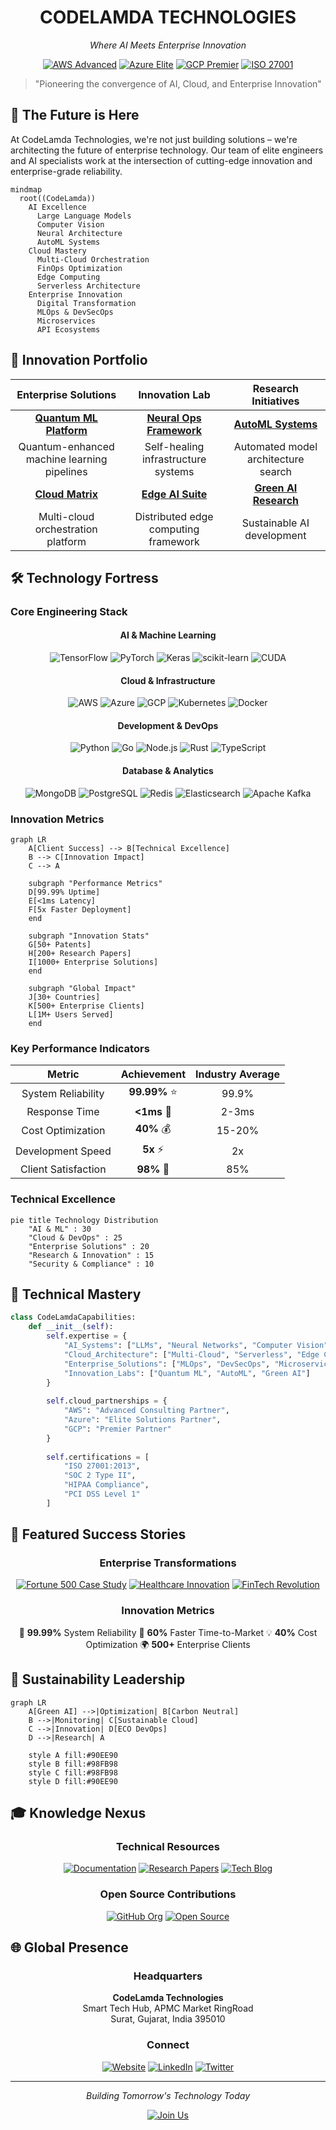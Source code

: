 <div align="center">

# CODELAMDA TECHNOLOGIES
*Where AI Meets Enterprise Innovation*

[![AWS Advanced](https://img.shields.io/badge/AWS-Advanced_Partner-FF9900?style=for-the-badge&logo=amazon-aws&logoColor=white)](https://www.codelamda.com)
[![Azure Elite](https://img.shields.io/badge/Azure-Elite_Partner-0078D4?style=for-the-badge&logo=microsoft-azure&logoColor=white)](https://www.codelamda.com)
[![GCP Premier](https://img.shields.io/badge/GCP-Premier_Partner-4285F4?style=for-the-badge&logo=google-cloud&logoColor=white)](https://www.codelamda.com)
[![ISO 27001](https://img.shields.io/badge/ISO-27001_Certified-00B98E?style=for-the-badge&logo=iso&logoColor=white)](https://www.codelamda.com)

</div>

> "Pioneering the convergence of AI, Cloud, and Enterprise Innovation"

## 🔮 The Future is Here

At CodeLamda Technologies, we're not just building solutions – we're architecting the future of enterprise technology. Our team of elite engineers and AI specialists work at the intersection of cutting-edge innovation and enterprise-grade reliability.

```mermaid
mindmap
  root((CodeLamda))
    AI Excellence
      Large Language Models
      Computer Vision
      Neural Architecture
      AutoML Systems
    Cloud Mastery
      Multi-Cloud Orchestration
      FinOps Optimization
      Edge Computing
      Serverless Architecture
    Enterprise Innovation
      Digital Transformation
      MLOps & DevSecOps
      Microservices
      API Ecosystems
```

## 🎯 Innovation Portfolio

<div align="center">

| Enterprise Solutions | Innovation Lab | Research Initiatives |
|:-----------------:|:---------------:|:-------------------:|
| [**Quantum ML Platform**](https://github.com/codelamda) | [**Neural Ops Framework**](https://github.com/codelamda) | [**AutoML Systems**](https://github.com/codelamda) |
| Quantum-enhanced machine learning pipelines | Self-healing infrastructure systems | Automated model architecture search |
| [**Cloud Matrix**](https://github.com/codelamda) | [**Edge AI Suite**](https://github.com/codelamda) | [**Green AI Research**](https://github.com/codelamda) |
| Multi-cloud orchestration platform | Distributed edge computing framework | Sustainable AI development |

</div>

## 🛠️ Technology Fortress

### Core Engineering Stack

<div align="center">

#### AI & Machine Learning
![TensorFlow](https://img.shields.io/badge/TensorFlow-FF6F00?style=for-the-badge&logo=tensorflow&logoColor=white)
![PyTorch](https://img.shields.io/badge/PyTorch-EE4C2C?style=for-the-badge&logo=pytorch&logoColor=white)
![Keras](https://img.shields.io/badge/Keras-D00000?style=for-the-badge&logo=keras&logoColor=white)
![scikit-learn](https://img.shields.io/badge/scikit--learn-F7931E?style=for-the-badge&logo=scikit-learn&logoColor=white)
![CUDA](https://img.shields.io/badge/CUDA-76B900?style=for-the-badge&logo=nvidia&logoColor=white)

#### Cloud & Infrastructure
![AWS](https://img.shields.io/badge/AWS-FF9900?style=for-the-badge&logo=amazon-aws&logoColor=white)
![Azure](https://img.shields.io/badge/Azure-0078D4?style=for-the-badge&logo=microsoft-azure&logoColor=white)
![GCP](https://img.shields.io/badge/GCP-4285F4?style=for-the-badge&logo=google-cloud&logoColor=white)
![Kubernetes](https://img.shields.io/badge/Kubernetes-326CE5?style=for-the-badge&logo=kubernetes&logoColor=white)
![Docker](https://img.shields.io/badge/Docker-2496ED?style=for-the-badge&logo=docker&logoColor=white)

#### Development & DevOps
![Python](https://img.shields.io/badge/Python-3776AB?style=for-the-badge&logo=python&logoColor=white)
![Go](https://img.shields.io/badge/Go-00ADD8?style=for-the-badge&logo=go&logoColor=white)
![Node.js](https://img.shields.io/badge/Node.js-339933?style=for-the-badge&logo=node.js&logoColor=white)
![Rust](https://img.shields.io/badge/Rust-000000?style=for-the-badge&logo=rust&logoColor=white)
![TypeScript](https://img.shields.io/badge/TypeScript-3178C6?style=for-the-badge&logo=typescript&logoColor=white)

#### Database & Analytics
![MongoDB](https://img.shields.io/badge/MongoDB-47A248?style=for-the-badge&logo=mongodb&logoColor=white)
![PostgreSQL](https://img.shields.io/badge/PostgreSQL-336791?style=for-the-badge&logo=postgresql&logoColor=white)
![Redis](https://img.shields.io/badge/Redis-DC382D?style=for-the-badge&logo=redis&logoColor=white)
![Elasticsearch](https://img.shields.io/badge/Elasticsearch-005571?style=for-the-badge&logo=elasticsearch&logoColor=white)
![Apache Kafka](https://img.shields.io/badge/Apache%20Kafka-231F20?style=for-the-badge&logo=apache-kafka&logoColor=white)

</div>

### Innovation Metrics

```mermaid
graph LR
    A[Client Success] --> B[Technical Excellence]
    B --> C[Innovation Impact]
    C --> A

    subgraph "Performance Metrics"
    D[99.99% Uptime]
    E[<1ms Latency]
    F[5x Faster Deployment]
    end

    subgraph "Innovation Stats"
    G[50+ Patents]
    H[200+ Research Papers]
    I[1000+ Enterprise Solutions]
    end

    subgraph "Global Impact"
    J[30+ Countries]
    K[500+ Enterprise Clients]
    L[1M+ Users Served]
    end
```

### Key Performance Indicators

<div align="center">

| Metric | Achievement | Industry Average |
|:------:|:----------:|:----------------:|
| System Reliability | **99.99%** ⭐ | 99.9% |
| Response Time | **<1ms** 🚀 | 2-3ms |
| Cost Optimization | **40%** 💰 | 15-20% |
| Development Speed | **5x** ⚡ | 2x |
| Client Satisfaction | **98%** 🎯 | 85% |

</div>

### Technical Excellence

```mermaid
pie title Technology Distribution
    "AI & ML" : 30
    "Cloud & DevOps" : 25
    "Enterprise Solutions" : 20
    "Research & Innovation" : 15
    "Security & Compliance" : 10
```

</div>

## 🌌 Technical Mastery

```python
class CodeLamdaCapabilities:
    def __init__(self):
        self.expertise = {
            "AI_Systems": ["LLMs", "Neural Networks", "Computer Vision", "NLP"],
            "Cloud_Architecture": ["Multi-Cloud", "Serverless", "Edge Computing"],
            "Enterprise_Solutions": ["MLOps", "DevSecOps", "Microservices"],
            "Innovation_Labs": ["Quantum ML", "AutoML", "Green AI"]
        }
        
        self.cloud_partnerships = {
            "AWS": "Advanced Consulting Partner",
            "Azure": "Elite Solutions Partner",
            "GCP": "Premier Partner"
        }
        
        self.certifications = [
            "ISO 27001:2013",
            "SOC 2 Type II",
            "HIPAA Compliance",
            "PCI DSS Level 1"
        ]
```

## 🚀 Featured Success Stories

<div align="center">

### Enterprise Transformations
[![Fortune 500 Case Study](https://img.shields.io/badge/Fortune_500-AI_Transformation-00B2FF?style=for-the-badge)](https://www.codelamda.com/case-studies)
[![Healthcare Innovation](https://img.shields.io/badge/Healthcare-ML_Platform-00B2FF?style=for-the-badge)](https://www.codelamda.com/case-studies)
[![FinTech Revolution](https://img.shields.io/badge/FinTech-Cloud_Migration-00B2FF?style=for-the-badge)](https://www.codelamda.com/case-studies)

### Innovation Metrics
🎯 **99.99%** System Reliability
🚀 **60%** Faster Time-to-Market
💡 **40%** Cost Optimization
🌍 **500+** Enterprise Clients

</div>

## 🌿 Sustainability Leadership

```mermaid
graph LR
    A[Green AI] -->|Optimization| B[Carbon Neutral]
    B -->|Monitoring| C[Sustainable Cloud]
    C -->|Innovation| D[ECO DevOps]
    D -->|Research| A
    
    style A fill:#90EE90
    style B fill:#98FB98
    style C fill:#98FB98
    style D fill:#90EE90
```

## 🎓 Knowledge Nexus

<div align="center">

### Technical Resources
[![Documentation](https://img.shields.io/badge/Docs-Reference-FF6B6B?style=for-the-badge)](https://docs.codelamda.com)
[![Research Papers](https://img.shields.io/badge/Research-Papers-FF6B6B?style=for-the-badge)](https://www.codelamda.com/research)
[![Tech Blog](https://img.shields.io/badge/Tech-Blog-FF6B6B?style=for-the-badge)](https://www.codelamda.com/blog)

### Open Source Contributions
[![GitHub Org](https://img.shields.io/badge/GitHub-Organization-181717?style=for-the-badge&logo=github)](https://github.com/codelamda)
[![Open Source](https://img.shields.io/badge/Open_Source-Projects-181717?style=for-the-badge&logo=github)](https://github.com/codelamda)

</div>

## 🌐 Global Presence

<div align="center">

### Headquarters
**CodeLamda Technologies**  
Smart Tech Hub, APMC Market RingRoad  
Surat, Gujarat, India 395010

### Connect
[![Website](https://img.shields.io/badge/Website-4285F4?style=for-the-badge&logo=google-chrome&logoColor=white)](https://www.codelamda.com)
[![LinkedIn](https://img.shields.io/badge/LinkedIn-0077B5?style=for-the-badge&logo=linkedin&logoColor=white)](https://linkedin.com/company/codelamda-technologies)
[![Twitter](https://img.shields.io/badge/Twitter-1DA1F2?style=for-the-badge&logo=twitter&logoColor=white)](https://twitter.com/CodeLamda)

</div>

---

<div align="center">

*Building Tomorrow's Technology Today*

[![Join Us](https://img.shields.io/badge/Join_Our_Team-Careers-FF6B6B?style=for-the-badge)](https://www.codelamda.com/careers)

</div>
